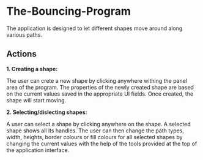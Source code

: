 # The-Bouncing-Program

The application is designed to let different shapes move around along various paths. 


## Actions

**1. Creating a shape:**

The user can crete a new shape by clicking anywhere withing the panel area of the program. The properties of the newly created shape are based on the current values saved in the appropriate UI fields. Once created, the shape will start moving. 

**2. Selecting/dislecting shapes:** 

A user can select a shape by clicking anywhere on the shape. A selected shape shows all its handles. The user can then change the path types, width, heights, border colours or fill colours for all selected shapes by changing the current values with the help of the tools provided at the top of the application interface. 
